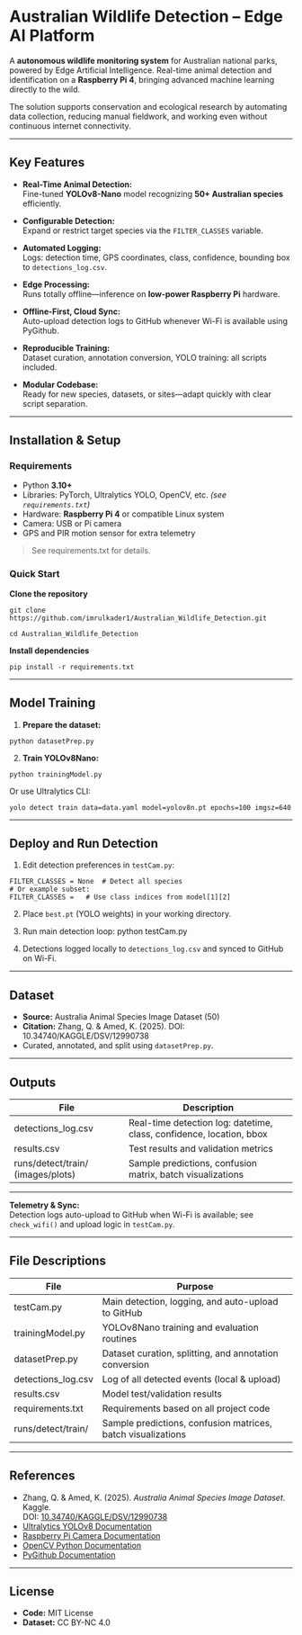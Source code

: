 # Australian Wildlife Detection – Edge AI Platform

A **autonomous wildlife monitoring system** for Australian national parks, powered by Edge Artificial Intelligence. Real-time animal detection and identification on a **Raspberry Pi 4**, bringing advanced machine learning directly to the wild.

The solution supports conservation and ecological research by automating data collection, reducing manual fieldwork, and working even without continuous internet connectivity.

---

## Key Features

- **Real-Time Animal Detection:**  
  Fine-tuned **YOLOv8-Nano** model recognizing **50+ Australian species** efficiently.

- **Configurable Detection:**  
  Expand or restrict target species via the `FILTER_CLASSES` variable.

- **Automated Logging:**  
  Logs: detection time, GPS coordinates, class, confidence, bounding box to `detections_log.csv`.

- **Edge Processing:**  
  Runs totally offline—inference on **low-power Raspberry Pi** hardware.

- **Offline-First, Cloud Sync:**  
  Auto-upload detection logs to GitHub whenever Wi-Fi is available using PyGithub.

- **Reproducible Training:**  
  Dataset curation, annotation conversion, YOLO training: all scripts included.

- **Modular Codebase:**  
  Ready for new species, datasets, or sites—adapt quickly with clear script separation.

---

## Installation & Setup

### Requirements

- Python **3.10+**
- Libraries: PyTorch, Ultralytics YOLO, OpenCV, etc. *(see `requirements.txt`)*
- Hardware: **Raspberry Pi 4** or compatible Linux system
- Camera: USB or Pi camera  
- GPS and PIR motion sensor for extra telemetry

> See requirements.txt for details.

### Quick Start

**Clone the repository**
 ```
git clone https://github.com/imrulkader1/Australian_Wildlife_Detection.git

cd Australian_Wildlife_Detection
 ```
**Install dependencies**
 ```
pip install -r requirements.txt
 ```
---

## Model Training

1. **Prepare the dataset:**
 ```
python datasetPrep.py
 ```
2. **Train YOLOv8Nano:**
 ```
python trainingModel.py
 ```
Or use Ultralytics CLI:
 ```
yolo detect train data=data.yaml model=yolov8n.pt epochs=100 imgsz=640
 ```

---

## Deploy and Run Detection

1. Edit detection preferences in `testCam.py`:
 ```
 FILTER_CLASSES = None  # Detect all species
 # Or example subset:
 FILTER_CLASSES =   # Use class indices from model[1][2]
 ```

2. Place `best.pt` (YOLO weights) in your working directory.

3. Run main detection loop:
python testCam.py

4. Detections logged locally to `detections_log.csv` and synced to GitHub on Wi-Fi.

---

## Dataset

- **Source:** Australia Animal Species Image Dataset (50)  
- **Citation:** Zhang, Q. & Amed, K. (2025). DOI: 10.34740/KAGGLE/DSV/12990738  
- Curated, annotated, and split using `datasetPrep.py`.

---

## Outputs

| File                              | Description                                                      |
|------------------------------------|------------------------------------------------------------------|
| detections_log.csv                 | Real-time detection log: datetime, class, confidence, location, bbox |
| results.csv                        | Test results and validation metrics                              |
| runs/detect/train/ (images/plots)  | Sample predictions, confusion matrix, batch visualizations       |

---

**Telemetry & Sync:**  
Detection logs auto-upload to GitHub when Wi-Fi is available; see `check_wifi()` and upload logic in `testCam.py`.

---

## File Descriptions

| File                  | Purpose                                                   |
|-----------------------|-----------------------------------------------------------|
| testCam.py            | Main detection, logging, and auto-upload to GitHub        |
| trainingModel.py      | YOLOv8Nano training and evaluation routines               |
| datasetPrep.py        | Dataset curation, splitting, and annotation conversion    |
| detections_log.csv    | Log of all detected events (local & upload)               |
| results.csv           | Model test/validation results                             |
| requirements.txt      | Requirements based on all project code                    |
| runs/detect/train/    | Sample predictions, confusion matrices, batch visualizations |

---

## References

- Zhang, Q. & Amed, K. (2025). *Australia Animal Species Image Dataset*. Kaggle.  
  DOI: [10.34740/KAGGLE/DSV/12990738](https://doi.org/10.34740/KAGGLE/DSV/12990738)
- [Ultralytics YOLOv8 Documentation](https://docs.ultralytics.com/)
- [Raspberry Pi Camera Documentation](https://www.raspberrypi.com/documentation/accessories/camera.html)
- [OpenCV Python Documentation](https://docs.opencv.org/4.x/index.html)
- [PyGithub Documentation](https://github.com/PyGithub/PyGithub)


---

## License

- **Code:** MIT License  
- **Dataset:** CC BY-NC 4.0
